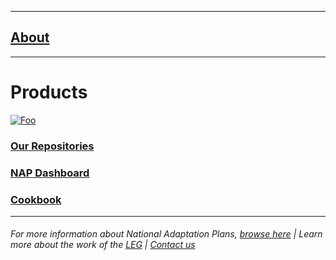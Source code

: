 
----------

## [About](https://napcentral.netlify.app/open-naps/)  

----

# Products
[![Foo](https://emergency.med.ubc.ca/files/2014/02/Article-Repository-Icon-V1.gif)](https://github.com/napdown)
### [Our Repositories](https://github.com/napdown)       
### [NAP Dashboard](https://napdown.github.io/O-NAPs-Dashboard/)        
### [Cookbook](https://napdown.github.io/NAPdown/)

-----

###### For more information about National Adaptation Plans, [browse here](https://www4.unfccc.int/sites/NAPC/Pages/national-adaptation-plans.aspx)        |           Learn more about the work of the [LEG](https://unfccc.int/LEG)             |            [Contact us](mailto:opennapdown@gmail.com) 

